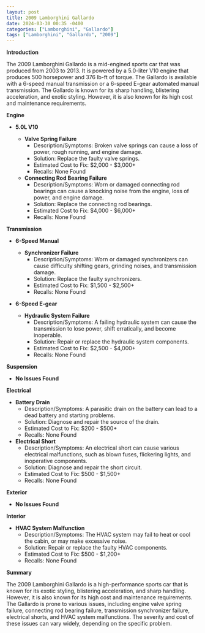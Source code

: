 ```yaml
---
layout: post
title: 2009 Lamborghini Gallardo
date: 2024-03-30 00:35 -0400
categories: ["Lamborghini", "Gallardo"]
tags: ["Lamborghini", "Gallardo", "2009"]
---
```

**Introduction**

The 2009 Lamborghini Gallardo is a mid-engined sports car that was produced from 2003 to 2013. It is powered by a 5.0-liter V10 engine that produces 500 horsepower and 376 lb-ft of torque. The Gallardo is available with a 6-speed manual transmission or a 6-speed E-gear automated manual transmission. The Gallardo is known for its sharp handling, blistering acceleration, and exotic styling. However, it is also known for its high cost and maintenance requirements.

**Engine**

* **5.0L V10**

  * **Valve Spring Failure**
    * Description/Symptoms: Broken valve springs can cause a loss of power, rough running, and engine damage.
    * Solution: Replace the faulty valve springs.
    * Estimated Cost to Fix: $2,000 - $3,000+
    * Recalls: None Found
  * **Connecting Rod Bearing Failure**
    * Description/Symptoms: Worn or damaged connecting rod bearings can cause a knocking noise from the engine, loss of power, and engine damage.
    * Solution: Replace the connecting rod bearings.
    * Estimated Cost to Fix: $4,000 - $6,000+
    * Recalls: None Found

**Transmission**

* **6-Speed Manual**

  * **Synchronizer Failure**
    * Description/Symptoms: Worn or damaged synchronizers can cause difficulty shifting gears, grinding noises, and transmission damage.
    * Solution: Replace the faulty synchronizers.
    * Estimated Cost to Fix: $1,500 - $2,500+
    * Recalls: None Found

* **6-Speed E-gear**

  * **Hydraulic System Failure**
    * Description/Symptoms: A failing hydraulic system can cause the transmission to lose power, shift erratically, and become inoperable.
    * Solution: Repair or replace the hydraulic system components.
    * Estimated Cost to Fix: $2,500 - $4,000+
    * Recalls: None Found

**Suspension**

* **No Issues Found**

**Electrical**

* **Battery Drain**
    * Description/Symptoms: A parasitic drain on the battery can lead to a dead battery and starting problems.
    * Solution: Diagnose and repair the source of the drain.
    * Estimated Cost to Fix: $200 - $500+
    * Recalls: None Found
* **Electrical Short**
    * Description/Symptoms: An electrical short can cause various electrical malfunctions, such as blown fuses, flickering lights, and inoperative components.
    * Solution: Diagnose and repair the short circuit.
    * Estimated Cost to Fix: $500 - $1,500+
    * Recalls: None Found

**Exterior**

* **No Issues Found**

**Interior**

* **HVAC System Malfunction**
    * Description/Symptoms: The HVAC system may fail to heat or cool the cabin, or may make excessive noise.
    * Solution: Repair or replace the faulty HVAC components.
    * Estimated Cost to Fix: $500 - $1,200+
    * Recalls: None Found

**Summary**

The 2009 Lamborghini Gallardo is a high-performance sports car that is known for its exotic styling, blistering acceleration, and sharp handling. However, it is also known for its high cost and maintenance requirements. The Gallardo is prone to various issues, including engine valve spring failure, connecting rod bearing failure, transmission synchronizer failure, electrical shorts, and HVAC system malfunctions. The severity and cost of these issues can vary widely, depending on the specific problem.
